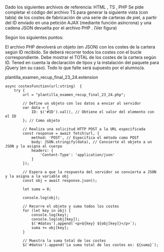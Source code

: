 Dado los siguientes archivos de referencia: HTML , TS , PHP 
Se pide completar el código del archivo TS para generar la siguiente vista (con tabla) de los costes de fabricación de una serie de carteras de piel, a partir del ID enviado en una petición AJAX (mediante función asíncrona) y una cadena JSON devuelta por el archivo PHP . (Ver figura)

Según los siguientes puntos:

El archivo PHP devolverá un objeto (en JSON) con los costes de la cartera según ID recibido.
Se deberá recorrer todos los costes con el bucle correspondiente.
Debe mostrar el TOTAL de los costes de la cartera según ID.
Tened en cuenta la declaración de tipos y la instalación del paquete para jQuery (en su caso).
Todo lo que falte será supuesto por el alumno/a.



plantilla_examen_recup_final_23_24.extension


    async costesFunction(url:string)  {
        try {
            url = "plantilla_examen_recup_final_23_24.php";
    
            // Define un objeto con los datos a enviar al servidor
            var data = {
                ID: $('#ID').val(), // Obtiene el valor del elemento con el ID
            }; // Como objeto
    
            // Realiza una solicitud HTTP POST a la URL especificada
            const response = await fetch(url, {
                method: 'POST', // Especifica el método como POST
                body: JSON.stringify(data), // Convierte el objeto a un JSON y la asigna al cuerpo
                headers: {
                    'Content-Type': 'application/json'
                }
            });
    
            // Espera a que la respuesta del servidor se convierta a JSON y la asigna a la variable obj
            const obj = await response.json();
    
            let suma = 0;

            console.log(obj);
    
            // Recorre el objeto y suma todos los costes
            for (let key in obj) {
                console.log(key);
                console.log(obj[key]);
                $('#datos').append(`<p>${key} ${obj[key]}</p>`);
                suma += obj[key];
            }
    
            // Muestra la suma total de los costes
            $('#datos').append(`La suma total de los costes es: ${suma}`);

